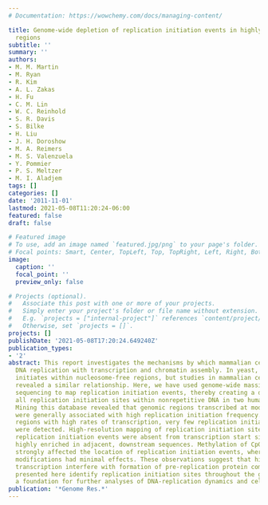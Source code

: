 ```yaml
---
# Documentation: https://wowchemy.com/docs/managing-content/

title: Genome-wide depletion of replication initiation events in highly transcribed
  regions
subtitle: ''
summary: ''
authors:
- M. M. Martin
- M. Ryan
- R. Kim
- A. L. Zakas
- H. Fu
- C. M. Lin
- W. C. Reinhold
- S. R. Davis
- S. Bilke
- H. Liu
- J. H. Doroshow
- M. A. Reimers
- M. S. Valenzuela
- Y. Pommier
- P. S. Meltzer
- M. I. Aladjem
tags: []
categories: []
date: '2011-11-01'
lastmod: 2021-05-08T11:20:24-06:00
featured: false
draft: false

# Featured image
# To use, add an image named `featured.jpg/png` to your page's folder.
# Focal points: Smart, Center, TopLeft, Top, TopRight, Left, Right, BottomLeft, Bottom, BottomRight.
image:
  caption: ''
  focal_point: ''
  preview_only: false

# Projects (optional).
#   Associate this post with one or more of your projects.
#   Simply enter your project's folder or file name without extension.
#   E.g. `projects = ["internal-project"]` references `content/project/deep-learning/index.md`.
#   Otherwise, set `projects = []`.
projects: []
publishDate: '2021-05-08T17:20:24.649240Z'
publication_types:
- '2'
abstract: This report investigates the mechanisms by which mammalian cells coordinate
  DNA replication with transcription and chromatin assembly. In yeast, DNA replication
  initiates within nucleosome-free regions, but studies in mammalian cells have not
  revealed a similar relationship. Here, we have used genome-wide massively parallel
  sequencing to map replication initiation events, thereby creating a database of
  all replication initiation sites within nonrepetitive DNA in two human cell lines.
  Mining this database revealed that genomic regions transcribed at moderate levels
  were generally associated with high replication initiation frequency. In genomic
  regions with high rates of transcription, very few replication initiation events
  were detected. High-resolution mapping of replication initiation sites showed that
  replication initiation events were absent from transcription start sites but were
  highly enriched in adjacent, downstream sequences. Methylation of CpG sequences
  strongly affected the location of replication initiation events, whereas histone
  modifications had minimal effects. These observations suggest that high levels of
  transcription interfere with formation of pre-replication protein complexes. Data
  presented here identify replication initiation sites throughout the genome, providing
  a foundation for further analyses of DNA-replication dynamics and cell-cycle progression.
publication: '*Genome Res.*'
---
```

